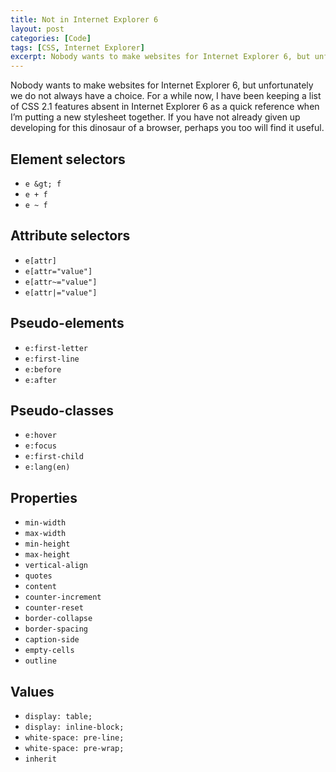 ```yaml
---
title: Not in Internet Explorer 6
layout: post
categories: [Code]
tags: [CSS, Internet Explorer]
excerpt: Nobody wants to make websites for Internet Explorer 6, but unfortunately we do not always have a choice. Here is a useful list of features you cannot use if you are unlucky enough to be designing for the browser everyone loves to hate.
---
```


Nobody wants to make websites for Internet Explorer 6, but unfortunately we do not always have a choice. For a while now, I have been keeping a list of CSS 2.1 features absent in Internet Explorer 6 as a quick reference when I’m putting a new stylesheet together. If you have not already given up developing for this dinosaur of a browser, perhaps you too will find it useful.

## Element selectors ##

*   `e &gt; f`
*   `e + f`
*   `e ~ f`

## Attribute selectors ##

*   `e[attr]`
*   `e[attr="value"]`
*   `e[attr~="value"]`
*   `e[attr|="value"]`

## Pseudo-elements ##

*   `e:first-letter`
*   `e:first-line`
*   `e:before`
*   `e:after`

## Pseudo-classes ##

*   `e:hover`
*   `e:focus`
*   `e:first-child`
*   `e:lang(en)`

## Properties ##

*   `min-width`
*   `max-width`
*   `min-height`
*   `max-height`
*   `vertical-align`
*   `quotes`
*   `content`
*   `counter-increment`
*   `counter-reset`
*   `border-collapse`
*   `border-spacing`
*   `caption-side`
*   `empty-cells`
*   `outline`

## Values ##

*   `display: table;`
*   `display: inline-block;`
*   `white-space: pre-line;`
*   `white-space: pre-wrap;`
*   `inherit`
